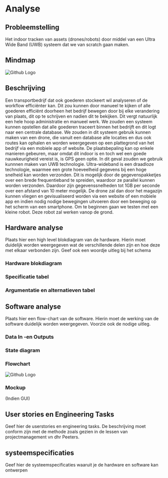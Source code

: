 # Analyse

## Probleemstelling

Het indoor tracken van assets (drones/robots) door middel van een Ultra Wide Band (UWB) systeem dat we van scratch gaan maken.

## Mindmap
![Github Logo](https://github.com/AP-Elektronica-ICT/jp19-luwb/blob/master/doc/img/Mindmap.PNG "Mindmap")

## Beschrijving

Een transportbedrijf dat ook goederen stockeert wil analyseren of de workflow efficiënter kan. Dit zou kunnen door manueel te kijken of alle goederen efficiënt doorheen het bedrijf bewegen door bij elke verandering van plaats, dit op te schrijven en nadien dit te bekijken. Dit vergt natuurlijk een hele hoop administratie en manueel werk. We zouden een systeem kunnen opstellen dat alle goederen traceert binnen het bedrijft en dit logt naar een centrale database. We zouden in dit systeem gebruik kunnen maken van een drone, die vanuit een database alle locaties en dus ook routes kan ophalen en worden weergegeven op een plattegrond van het bedrijf via een mobiele app of website. De plaatsbepaling kan op enkele manieren gebeuren, maar omdat dit indoor is en toch wel een goede nauwkeurigheid vereist is, is GPS geen optie. In dit geval zouden we gebruik kunnnen maken van UWB technologie. Ultra-wideband is een draadloze technologie, waarmee een grote hoeveelheid gegevens bij een hoge snelheid kan worden verzonden. Dit is mogelijk door de gegevenspakketjes over een brede frequentieband te spreiden, waardoor ze parallel kunnen worden verzonden. Daardoor zijn gegevenssnelheden tot 1GB per seconde over een afstand van 10 meter mogelijk. De drone zal dan door het magazijn kunnen vliegen en gevisualiseerd worden via een website of een mobiele app en indien nodig nodige bewegingen uitvoeren door een beweging op het scherm van een smartphone. Om te beginnen gaan we testen met een kleine robot. Deze robot zal werken vanop de grond.

## Hardware analyse

Plaats hier een high level blokdiagram van de hardware. Hierin moet duidelijk worden weergegeven wat de verschillende delen zijn en hoe deze met elkaar verbonden zijn. Geef ook een woordje uitleg bij het schema

### Hardware blokdiagram


### Specificatie tabel


### Argumentatie en alternatieven tabel

## Software analyse

Plaats hier een flow-chart van de software. Hierin moet de werking van de software duidelijk worden weergegeven. Voorzie ook de nodige uitleg.

### Data In -en Outputs


### State diagram


### Flowchart
![Github Logo](https://github.com/AP-Elektronica-ICT/jp19-luwb/blob/master/doc/img/Software%20Flowchart.PNG "Software Flowchart")

### Mockup
(Indien GUI)

## User stories en Engineering Tasks

Geef hier de userstories en engineering tasks. De beschrijving moet conform zijn met de methode zoals gezien in de lessen  van projectmanagement vn dhr Peeters.

## systeemspecificaties

Geef hier de systeemspecificaties waaruit je de hardware en software kan ontwerpen

